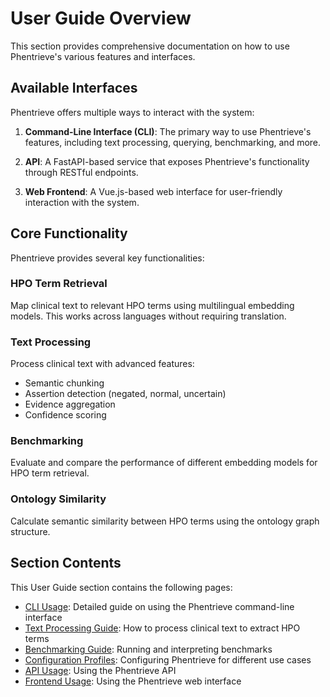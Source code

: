 # User Guide Overview

This section provides comprehensive documentation on how to use Phentrieve's various features and interfaces.

## Available Interfaces

Phentrieve offers multiple ways to interact with the system:

1. **Command-Line Interface (CLI)**: The primary way to use Phentrieve's features, including text processing, querying, benchmarking, and more.

2. **API**: A FastAPI-based service that exposes Phentrieve's functionality through RESTful endpoints.

3. **Web Frontend**: A Vue.js-based web interface for user-friendly interaction with the system.

## Core Functionality

Phentrieve provides several key functionalities:

### HPO Term Retrieval

Map clinical text to relevant HPO terms using multilingual embedding models. This works across languages without requiring translation.

### Text Processing

Process clinical text with advanced features:
- Semantic chunking
- Assertion detection (negated, normal, uncertain)
- Evidence aggregation
- Confidence scoring

### Benchmarking

Evaluate and compare the performance of different embedding models for HPO term retrieval.

### Ontology Similarity

Calculate semantic similarity between HPO terms using the ontology graph structure.

## Section Contents

This User Guide section contains the following pages:

- [CLI Usage](cli-usage.md): Detailed guide on using the Phentrieve command-line interface
- [Text Processing Guide](text-processing-guide.md): How to process clinical text to extract HPO terms
- [Benchmarking Guide](benchmarking-guide.md): Running and interpreting benchmarks
- [Configuration Profiles](configuration-profiles.md): Configuring Phentrieve for different use cases
- [API Usage](api-usage.md): Using the Phentrieve API
- [Frontend Usage](frontend-usage.md): Using the Phentrieve web interface
